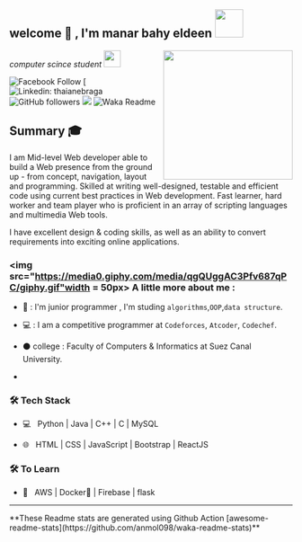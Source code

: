 <h2> welcome 🙏 , I'm manar bahy eldeen  <img src="https://media.giphy.com/media/12oufCB0MyZ1Go/giphy.gif" width="50"></h2>
<img align='right' src="https://media.giphy.com/media/M9gbBd9nbDrOTu1Mqx/giphy.gif" width="230">
<p><em>computer scince student <img src="https://media.giphy.com/media/WUlplcMpOCEmTGBtBW/giphy.gif" width="30"> 
</em></p>

![Facebook Follow](https://www.facebook.com/manar.kadr/)
[![Linkedin: thaianebraga](https://www.linkedin.com/in/manar-bahy-899759208)
![GitHub followers](https://img.shields.io/github/followers/anmol098?label=Follow&style=social)
![](https://visitor-badge.glitch.me/badge?page_id=anmol098.anmol098)
![Waka Readme](https://github.com/anmol098/anmol098/workflows/Waka%20Readme/badge.svg)
<div>
 <h2> Summary 🎓</h2>
 <p>
I am Mid-level Web developer able to build a Web presence from the ground up - from concept, navigation, layout and programming. Skilled at writing well-designed, testable and efficient code using current best practices in Web development. Fast learner, hard worker and team player who is proficient in an array of scripting languages and multimedia Web tools.

I have excellent design & coding skills, as well as an ability to convert requirements into exciting online applications.
</p>
</div>

### <img src="https://media0.giphy.com/media/qgQUggAC3Pfv687qPC/giphy.gif"width = 50px> A little more about me :  



- 📝 : I'm junior programmer , I'm studing `algorithms`,`OOP`,`data structure`.

- 💻 : I am a competitive programmer at `Codeforces`, `Atcoder`, `Codechef`.

- ⚫ college : Faculty of Computers & Informatics at Suez Canal University.

-



<h3>🛠 Tech Stack</h3>



- 💻 &nbsp; Python | Java | C++ | C | MySQL

- 🌐 &nbsp; HTML | CSS | JavaScript | Bootstrap | ReactJS

<!--

- 🛢 &nbsp; MySQL | MongoDB

- 🔧 &nbsp; Git | Markdown | Selenium | Tidyverse

- 🖥 &nbsp; Illustrator| Photoshop | InDesign

-->



<h3>🛠 To Learn</h3>

- 🔧 &nbsp; AWS | Docker🐳 | Firebase | flask

<hr>
**These Readme stats are generated using Github Action [awesome-readme-stats](https://github.com/anmol098/waka-readme-stats)**

